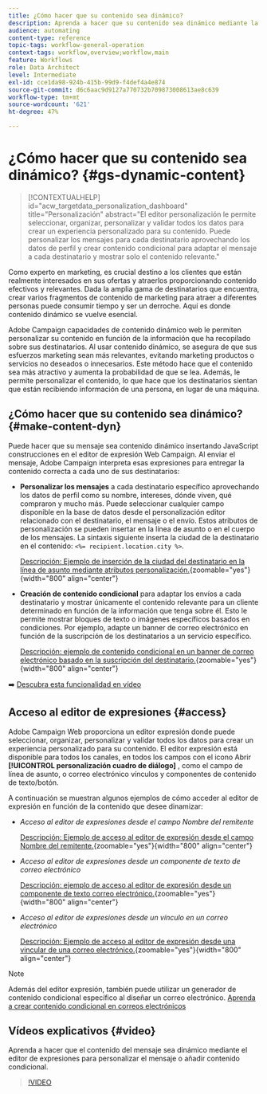 ```yaml
---
title: ¿Cómo hacer que su contenido sea dinámico?
description: Aprenda a hacer que su contenido sea dinámico mediante la personalización y el contenido condicional.
audience: automating
content-type: reference
topic-tags: workflow-general-operation
context-tags: workflow,overview;workflow,main
feature: Workflows
role: Data Architect
level: Intermediate
exl-id: cce1da98-924b-415b-99d9-f4def4a4e874
source-git-commit: d6c6aac9d9127a770732b709873008613ae8c639
workflow-type: tm+mt
source-wordcount: '621'
ht-degree: 47%

---
```


# ¿Cómo hacer que su contenido sea dinámico? {#gs-dynamic-content}

>[!CONTEXTUALHELP]
>id="acw_targetdata_personalization_dashboard"
>title="Personalización"
>abstract="El editor personalización le permite seleccionar, organizar, personalizar y validar todos los datos para crear un experiencia personalizado para su contenido. Puede personalizar los mensajes para cada destinatario aprovechando los datos de perfil y crear contenido condicional para adaptar el mensaje a cada destinatario y mostrar solo el contenido relevante."

Como experto en marketing, es crucial destino a los clientes que están realmente interesados en sus ofertas y atraerlos proporcionando contenido efectivos y relevantes. Dada la amplia gama de destinatarios que encuentra, crear varios fragmentos de contenido de marketing para atraer a diferentes personas puede consumir tiempo y ser un derroche. Aquí es donde contenido dinámico se vuelve esencial.

Adobe Campaign capacidades de contenido dinámico web le permiten personalizar su contenido en función de la información que ha recopilado sobre sus destinatarios. Al usar contenido dinámico, se asegura de que sus esfuerzos marketing sean más relevantes, evitando marketing productos o servicios no deseados o innecesarios. Este método hace que el contenido sea más atractivo y aumenta la probabilidad de que se lea. Además, le permite personalizar el contenido, lo que hace que los destinatarios sientan que están recibiendo información de una persona, en lugar de una máquina.

## ¿Cómo hacer que su contenido sea dinámico? {#make-content-dyn}

Puede hacer que su mensaje sea contenido dinámico insertando JavaScript construcciones en el editor de expresión Web Campaign. Al enviar el mensaje, Adobe Campaign interpreta esas expresiones para entregar la contenido correcta a cada uno de sus destinatarios:

* **Personalizar los mensajes** a cada destinatario específico aprovechando los datos de perfil como su nombre, intereses, dónde viven, qué compraron y mucho más. Puede seleccionar cualquier campo disponible en la base de datos desde el personalización editor relacionado con el destinatario, el mensaje o el envío. Estos atributos de personalización se pueden insertar en la línea de asunto o en el cuerpo de los mensajes. La sintaxis siguiente inserta la ciudad de la destinatario en el contenido: `<%= recipient.location.city %>`.

  [Descripción: Ejemplo de inserción de la ciudad del destinatario en la línea de asunto mediante atributos personalización.](assets/perso-subject-line.png){zoomable="yes"}{width="800" align="center"}

* **Creación de contenido condicional** para adaptar los envíos a cada destinatario y mostrar únicamente el contenido relevante para un cliente determinado en función de la información que tenga sobre él. Esto le permite mostrar bloques de texto o imágenes específicos basados en condiciones. Por ejemplo, adapte un banner de correo electrónico en función de la suscripción de los destinatarios a un servicio específico.

  [Descripción: ejemplo de contenido condicional en un banner de correo electrónico basado en la suscripción del destinatario.](assets/condition-sample.png){zoomable="yes"}{width="800" align="center"}

➡️ [Descubra esta funcionalidad en vídeo](#video)

## Acceso al editor de expresiones {#access}

Adobe Campaign Web proporciona un editor expresión donde puede seleccionar, organizar, personalizar y validar todos los datos para crear un experiencia personalizado para su contenido. El editor expresión está disponible para todos los canales, en todos los campos con el icono Abrir **[!UICONTROL personalización cuadro de diálogo]** , como el campo de línea de asunto, o correo electrónico vínculos y componentes de contenido de texto/botón.

A continuación se muestran algunos ejemplos de cómo acceder al editor de expresión en función de la contenido que desee dinamizar:

* *Acceso al editor de expresiones desde el campo Nombre del remitente*

  [Descripción: Ejemplo de acceso al editor de expresión desde el campo Nombre del remitente.](assets/expression-editor-access.png){zoomable="yes"}{width="800" align="center"}

* *Acceso al editor de expresiones desde un componente de texto de correo electrónico*

  [Descripción: ejemplo de acceso al editor de expresión desde un componente de texto correo electrónico.](assets/expression-editor-access-email.png){zoomable="yes"}{width="800" align="center"}

* *Acceso al editor de expresiones desde un vínculo en un correo electrónico*

  [Descripción: Ejemplo de acceso al editor de expresión desde una vincular de una correo electrónico.](assets/perso-link-insert-icon.png){zoomable="yes"}{width="800" align="center"}

>[!NOTE]
>
>Además del editor expresión, también puede utilizar un generador de contenido condicional específico al diseñar un correo electrónico. [Aprenda a crear contenido condicional en correos electrónicos](conditions.md)

## Vídeos explicativos {#video}

Aprenda a hacer que el contenido del mensaje sea dinámico mediante el editor de expresiones para personalizar el mensaje o añadir contenido condicional.

>[!VIDEO](https://video.tv.adobe.com/v/3425795?quality=12)